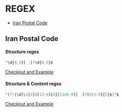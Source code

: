 # REGEX

* [Iran Postal Code](#iranpostalcode)


## Iran Postal Code

#### Structure regex
```js
^\d{0,5}[ -]?\d{0,5}$
```
[Checkout and Example](https://regex101.com/r/qnJ1Ka/1)

#### Structure & Content regex
```js
^(?!(\d)\1{3})[13-9]{4}[1346-9][ -]?[013-9]{5}$|^$
```
[Checkout and Example](https://regex101.com/r/munDmh/1)
